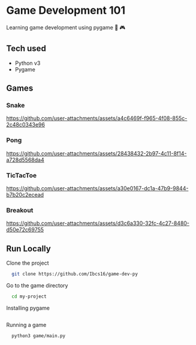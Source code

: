 
# Game Development 101

Learning game development using pygame 🐍 🎮

## Tech used
- Python v3
- Pygame

## Games

### Snake

https://github.com/user-attachments/assets/a4c6469f-f965-4f08-855c-2c48c0343e96


### Pong

https://github.com/user-attachments/assets/28438432-2b97-4c11-8f14-a728d5568da4

### TicTacToe

https://github.com/user-attachments/assets/a30e0167-dc1a-47b9-9844-b7b20c2ecead


### Breakout

https://github.com/user-attachments/assets/d3c6a330-32fc-4c27-8480-d50e72c69755


## Run Locally

Clone the project

```bash
  git clone https://github.com/Ibcs16/game-dev-py
```

Go to the game directory

```bash
  cd my-project
```

Installing pygame

```python3 -m pip install -U pygame==2.6.0
```

Running a game

```bash
  python3 game/main.py
```

